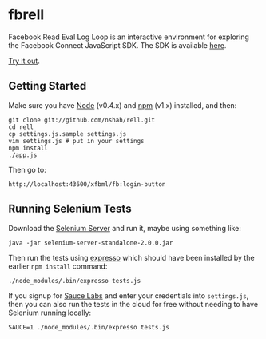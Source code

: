fbrell
======

Facebook Read Eval Log Loop is an interactive environment for exploring the
Facebook Connect JavaScript SDK. The SDK is available
[here](http://github.com/facebook/connect-js).

[Try it out](http://www.fbrell.com/xfbml/fb:login-button).

Getting Started
---------------

Make sure you have [Node](http://nodejs.org/) (v0.4.x) and
[npm](https://github.com/isaacs/npm) (v1.x) installed, and then:

    git clone git://github.com/nshah/rell.git
    cd rell
    cp settings.js.sample settings.js
    vim settings.js # put in your settings
    npm install
    ./app.js

Then go to:

    http://localhost:43600/xfbml/fb:login-button


Running Selenium Tests
----------------------

Download the [Selenium Server](http://seleniumhq.org/download/) and run it,
maybe using something like:

    java -jar selenium-server-standalone-2.0.0.jar

Then run the tests using [expresso](http://visionmedia.github.com/expresso/)
which should have been installed by the earlier `npm install` command:

    ./node_modules/.bin/expresso tests.js

If you signup for [Sauce Labs](https://saucelabs.com/) and enter your
credentials into `settings.js`, then you can also run the tests in the cloud
for free without needing to have Selenium running locally:

    SAUCE=1 ./node_modules/.bin/expresso tests.js
